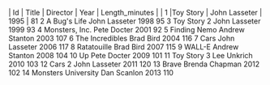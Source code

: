 | Id	| Title	 | Director	| Year	| Length_minutes |
| 1	  |Toy Story	| John Lasseter	| 1995	| 81
2	A Bug's Life	John Lasseter	1998	95
3	Toy Story 2	John Lasseter	1999	93
4	Monsters, Inc.	Pete Docter	2001	92
5	Finding Nemo	Andrew Stanton	2003	107
6	The Incredibles	Brad Bird	2004	116
7	Cars	John Lasseter	2006	117
8	Ratatouille	Brad Bird	2007	115
9	WALL-E	Andrew Stanton	2008	104
10	Up	Pete Docter	2009	101
11	Toy Story 3	Lee Unkrich	2010	103
12	Cars 2	John Lasseter	2011	120
13	Brave	Brenda Chapman	2012	102
14	Monsters University	Dan Scanlon	2013	110

